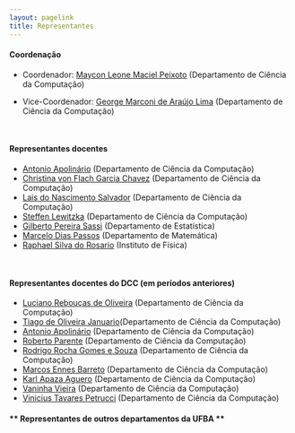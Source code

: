 ```yaml
---
layout: pagelink
title: Representantes
---
```



#### **Coordenação**

* Coordenador: [Maycon Leone Maciel Peixoto][prof15] (Departamento de Ciência da Computação)

* Vice-Coordenador: [George Marconi de Araújo Lima][prof6] (Departamento de Ciência da Computação)

<br>

#### **Representantes docentes**

* [Antonio Apolinário][prof3] (Departamento de Ciência da Computação)
* [Christina von Flach Garcia Chavez][prof7] (Departamento de Ciência da Computação)
* [Lais do Nascimento Salvador][prof8] (Departamento de Ciência da Computação)
* [Steffen Lewitzka][prof9] (Departamento de Ciência da Computação)
* [Gilberto Pereira Sassi][dest1] (Departamento de Estatística)
* [Marcelo Dias Passos][depmat1] (Departamento de Matemática)
* [Raphael Silva do Rosario][fisica1] (Instituto de Física)

<br>

<!--
#### **Coordenação (Setembro 2020-Março 2021)**
* Coordenador: [Christina von Flach Garcia Chavez][prof7]
* Vice-Coordenador: [George Marconi de Araújo Lima][prof6]
#### **Coordenação (2019-Setembro 2020)**
* Coordenador: [Tiago de Oliveira Januário][prof2]
* Vice-Coordenador: [Rodrigo Rocha Gomes e Souza][prof5]
<br>
-->

#### **Representantes docentes do DCC (em períodos anteriores)**

* [Luciano Rebouças de Oliveira][prof1] (Departamento de Ciência da Computação)
* [Tiago de Oliveira Januario][prof2](Departamento de Ciência da Computação)
* [Antonio Apolinário][prof3] (Departamento de Ciência da Computação)
* [Roberto Parente][prof4] (Departamento de Ciência da Computação)
* [Rodrigo Rocha Gomes e Souza][prof5] (Departamento de Ciência da Computação)
* [Marcos Ennes Barreto][prof10] (Departamento de Ciência da Computação)
* [Karl Apaza Aguero][prof11] (Departamento de Ciência da Computação)
* [Vaninha Vieira][prof12] (Departamento de Ciência da Computação)
* [Vinicius Tavares Petrucci][prof14] (Departamento de Ciência da Computação)

[prof1]:https://wiki.dcc.ufba.br/DCC/ProfLucianoReboucas
[prof2]:https://wiki.dcc.ufba.br/DCC/ProfTiagoJanuario
[prof3]:https://computacao.ufba.br/pt-br/antonio-lopes-apolinario-junior
[prof4]:https://wiki.dcc.ufba.br/DCC/ProfRobertoParente
[prof5]:https://wiki.dcc.ufba.br/DCC/ProfRodrigoRocha
[prof6]:https://computacao.ufba.br/pt-br/george-marconi-de-araujo-lima
[prof7]:https://computacao.ufba.br/pt-br/christina-von-flach-garcia-chavez
[prof8]:https://computacao.ufba.br/pt-br/lais-do-nascimento-salvador
[prof9]:https://computacao.ufba.br/pt-br/steffen-lewitzka
[prof10]:https://wiki.dcc.ufba.br/DCC/ProfMarcosBarreto
[prof11]:https://wiki.dcc.ufba.br/DCC/ProfKarlApazaAguero
[prof12]:https://wiki.dcc.ufba.br/DCC/ProfVaninhaVieira
[prof14]:https://wiki.dcc.ufba.br/DCC/ProfViniciusPetrucci
[prof15]:https://computacao.ufba.br/pt-br/maycon-leone-maciel-peixoto

#### ** Representantes de outros departamentos da UFBA **

[depmat1]:http://www.dmat.ufba.br/docentes/marcelo-dias-passos
[dest1]:https://est.ufba.br/pt-br/gilberto-pereira-sassi
[fisica1]:http://www.fis.ufba.br/raphael-silva-do-rosario

